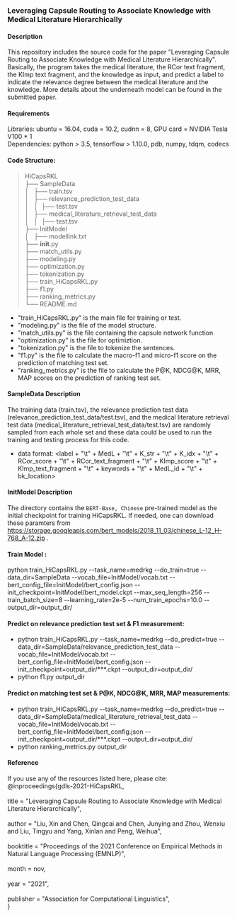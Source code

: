 ### Leveraging Capsule Routing to Associate Knowledge with Medical Literature Hierarchically

#### Description
This repository includes the source code for the paper "Leveraging Capsule Routing to Associate Knowledge with Medical Literature Hierarchically". 
Basically, the program takes the medical literature, the RCor text fragment, the KImp text fragment, and the knowledge as input, and predict a label to indicate the relevance degree between the medical literature and the knowledge. 
More details about the underneath model can be found in the submitted paper.

#### Requirements
Libraries: ubuntu = 16.04, cuda = 10.2, cudnn = 8, GPU card = NVIDIA Tesla V100 * 1<br>
Dependencies: python > 3.5, tensorflow > 1.10.0, pdb, numpy, tdqm, codecs<br>
#### Code Structure:
>HiCapsRKL<br>
├── SampleData<br>
│   ├── train.tsv<br>
│   ├── relevance_prediction_test_data<br>
│   │  ├── test.tsv<br>
│   ├── medical_literature_retrieval_test_data<br>
│   │  ├── test.tsv<br>
├── InitModel<br>
│   ├── modellink.txt<br>
├── __init__.py<br>
├── match_utils.py<br>
├── modeling.py<br>
├── optimization.py<br>
├── tokenization.py<br>
├── train_HiCapsRKL.py<br>
├── f1.py<br>
├── ranking_metrics.py<br>
└── README.md<br>

* "train_HiCapsRKL.py" is the main file for training or test.
* "modeling.py" is the file of the model structure.
* "match_utils.py" is the file containing the capsule network function
* "optimization.py" is the file for optimiztion.
* "tokenization.py" is the file to tokenize the sentences.
* "f1.py" is the file to calculate the macro-f1 and micro-f1 score on the prediction of matching test set.
* "ranking_metrics.py" is the file to calculate the P@K, NDCG@K, MRR, MAP scores on the prediction of ranking test set.

#### SampleData Description
The training data (train.tsv), the relevance prediction test data (relevance_prediction_test_data/test.tsv), and the medical literature retrieval test data (medical_literature_retrieval_test_data/test.tsv) are randomly sampled from each whole set 
and these data could be used to run the training and testing process for this code.
* data format: <label + "\t" + MedL + "\t" + K_str + "\t" + K_idx + "\t" + RCor_score + "\t" + RCor_text_fragment + "\t" + KImp_score + "\t" + KImp_text_fragment + "\t" + keywords + "\t" + MedL_id + "\t" + bk_location>

#### InitModel Description
The directory contains the `BERT-Base, Chinese` pre-trained model as the initial checkpoint for training HiCapsRKL. If needed, one can download these paramters from https://storage.googleapis.com/bert_models/2018_11_03/chinese_L-12_H-768_A-12.zip .

#### Train Model : 
python train_HiCapsRKL.py --task_name=medrkg --do_train=true --data_dir=SampleData --vocab_file=InitModel/vocab.txt --bert_config_file=InitModel/bert_config.json --init_checkpoint=InitModel/bert_model.ckpt --max_seq_length=256 --train_batch_size=8 --learning_rate=2e-5 --num_train_epochs=10.0 --output_dir=output_dir/

#### Predict on relevance prediction test set & F1 measurement: 
* python train_HiCapsRKL.py --task_name=medrkg --do_predict=true --data_dir=SampleData/relevance_prediction_test_data --vocab_file=InitModel/vocab.txt --bert_config_file=InitModel/bert_config.json --init_checkpoint=output_dir/\*\*\*.ckpt --output_dir=output_dir/
* python f1.py output_dir

#### Predict on matching test set & P@K, NDCG@K, MRR, MAP measurements: 
* python train_HiCapsRKL.py --task_name=medrkg --do_predict=true --data_dir=SampleData/medical_literature_retrieval_test_data --vocab_file=InitModel/vocab.txt --bert_config_file=InitModel/bert_config.json --init_checkpoint=output_dir/\*\*\*.ckpt --output_dir=output_dir/
* python ranking_metrics.py output_dir

#### Reference
If you use any of the resources listed here, please cite:
@inproceedings{gdls-2021-HiCapsRKL,<br>  
    title = "Leveraging Capsule Routing to Associate Knowledge with Medical Literature Hierarchically",<br>  
    author = "Liu, Xin  and Chen, Qingcai  and Chen, Junying and Zhou, Wenxiu  and Liu, Tingyu  and Yang, Xinlan  and Peng, Weihua",<br>  
    booktitle = "Proceedings of the 2021 Conference on Empirical Methods in Natural Language Processing (EMNLP)",<br>  
    month = nov,<br>  
    year = "2021",<br>  
    publisher = "Association for Computational Linguistics",<br>
}

